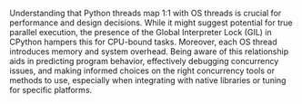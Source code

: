 Understanding that Python threads map 1:1 with OS threads is crucial for performance and design decisions. While it might suggest potential for true parallel execution, the presence of the Global Interpreter Lock (GIL) in CPython hampers this for CPU-bound tasks. Moreover, each OS thread introduces memory and system overhead. Being aware of this relationship aids in predicting program behavior, effectively debugging concurrency issues, and making informed choices on the right concurrency tools or methods to use, especially when integrating with native libraries or tuning for specific platforms.